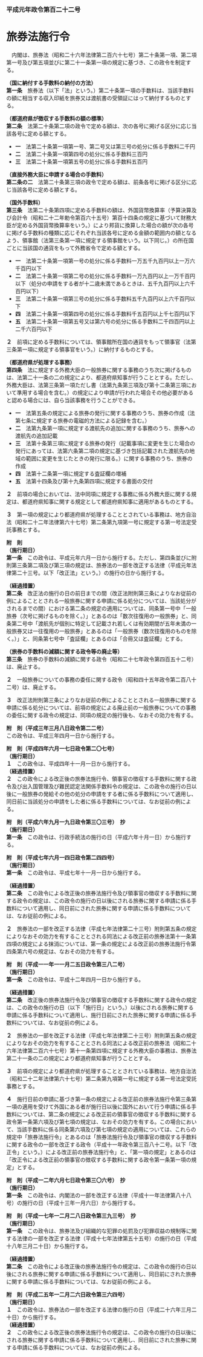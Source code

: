 ### 平成元年政令第百二十二号  
# 旅券法施行令  
　内閣は、旅券法（昭和二十六年法律第二百六十七号）第二十条第一項、第二項第一号及び第五項並びに第二十一条第一項の規定に基づき、この政令を制定する。  
  
**（国に納付する手数料の納付の方法）**  
**第一条**　旅券法（以下「法」という。）第二十条第一項の手数料は、当該手数料の額に相当する収入印紙を旅券又は渡航書の受領証にはって納付するものとする。  
  
**（都道府県が徴収する手数料の額の標準）**  
**第二条**　法第二十条第二項の政令で定める額は、次の各号に掲げる区分に応じ当該各号に定める額とする。  
* **一**　法第二十条第一項第一号、第二号又は第三号の処分に係る手数料二千円  
* **二**　法第二十条第一項第四号の処分に係る手数料三百円  
* **三**　法第二十条第一項第五号の処分に係る手数料五百円  
  
**（直接外務大臣に申請する場合の手数料）**  
**第二条の二**　法第二十条第三項の政令で定める額は、前条各号に掲げる区分に応じ当該各号に定める額とする。  
  
**（国外手数料）**  
**第三条**　法第二十条第四項に定める手数料の額は、外国貨幣換算率（予算決算及び会計令（昭和二十二年勅令第百六十五号）第百十四条の規定に基づいて財務大臣が定める外国貨幣換算率をいう。）により邦貨に換算した場合の額が次の各号に掲げる手数料の種類に応じそれぞれ当該各号に定める金額の範囲内の額となるよう、領事館（法第三条第一項に規定する領事館をいう。以下同じ。）の所在国ごとに当該国の通貨をもって外務省令で定める額とする。  
* **一**　法第二十条第一項第一号の処分に係る手数料一万五千九百円以上一万六千百円以下  
* **二**　法第二十条第一項第二号の処分に係る手数料一万九百円以上一万千百円以下（処分の申請をする者が十二歳未満であるときは、五千九百円以上六千百円以下）  
* **三**　法第二十条第一項第三号の処分に係る手数料五千九百円以上六千百円以下  
* **四**　法第二十条第一項第四号の処分に係る手数料千五百円以上千七百円以下  
* **五**　法第二十条第一項第五号又は第六号の処分に係る手数料二千四百円以上二千六百円以下  
  
**２**　前項に定める手数料については、領事館所在国の通貨をもって領事官（法第三条第一項に規定する領事官をいう。）に納付するものとする。  
  
**（都道府県が処理する事務）**  
**第四条**　法に規定する外務大臣の一般旅券に関する事務のうち次に掲げるものは、法第二十一条の二の規定により、都道府県知事が行うこととする。ただし、外務大臣は、法第三条第一項ただし書（法第九条第三項及び第十二条第三項において準用する場合を含む。）の規定により申請が行われた場合その他必要があると認める場合には、自ら当該事務を行うことができる。  
* **一**　法第五条の規定による旅券の発行に関する事務のうち、旅券の作成（法第七条に規定する旅券の電磁的方法による記録を含む。）  
* **二**　法第九条第一項に規定する渡航先の追加に関する事務のうち、旅券への渡航先の追加記載  
* **三**　法第十条第三項に規定する旅券の発行（記載事項に変更を生じた場合の発行にあっては、法第六条第二項の規定に基づき包括記載された渡航先の地域の範囲に変更を生じたときの発行に限る。）に関する事務のうち、旅券の作成  
* **四**　法第十二条第一項に規定する査証欄の増補  
* **五**　法第十四条及び第十九条第四項に規定する書面の交付  
  
**２**　前項の場合においては、法中同項に規定する事務に係る外務大臣に関する規定は、都道府県知事に関する規定として都道府県知事に適用があるものとする。  
  
**３**　第一項の規定により都道府県が処理することとされている事務は、地方自治法（昭和二十二年法律第六十七号）第二条第九項第一号に規定する第一号法定受託事務とする。  
  
**附　則**  
**（施行期日）**  
**第一条**　この政令は、平成元年六月一日から施行する。ただし、第四条並びに附則第三条第二項及び第三項の規定は、旅券法の一部を改正する法律（平成元年法律第二十三号。以下「改正法」という。）の施行の日から施行する。  
  
**（経過措置）**  
**第二条**　改正法の施行の日の前日までの間（改正法附則第三条によりなお従前の例によることとされる一般旅券に関する申請に係る処分については、当該処分がされるまでの間）における第二条の規定の適用については、同条第一号中「一般旅券（次号に掲げるものを除く。）」とあるのは「数次往復用の一般旅券」と、同条第二号中「渡航先が個別に特定して記載され若しくは有効期間が五年未満の一般旅券又は一往復用の一般旅券」とあるのは「一般旅券（数次往復用のものを除く。）」と、同条第七号中「査証欄」とあるのは「合冊又は査証欄」とする。  
  
**（旅券の手数料の減額に関する政令等の廃止等）**  
**第三条**　旅券の手数料の減額に関する政令（昭和二十七年政令第四百五十二号）は、廃止する。  
  
**２**　一般旅券についての事務の委任に関する政令（昭和四十五年政令第二百八十二号）は、廃止する。  
  
**３**　改正法附則第三条によりなお従前の例によることとされる一般旅券に関する申請に係る処分については、前項の規定による廃止前の一般旅券についての事務の委任に関する政令の規定は、同項の規定の施行後も、なおその効力を有する。  
  
**附　則（平成三年三月八日政令第二二号）**  
この政令は、平成三年四月一日から施行する。  
  
**附　則（平成四年六月一七日政令第二〇七号）**  
**（施行期日）**  
**１**　この政令は、平成四年十一月一日から施行する。  
**（経過措置）**  
**２**　この政令による改正後の旅券法施行令、領事官の徴収する手数料に関する政令及び出入国管理及び難民認定法関係手数料令の規定は、この政令の施行の日以後に一般旅券の発給その他の処分の申請をする者に係る手数料について適用し、同日前に当該処分の申請をした者に係る手数料については、なお従前の例による。  
  
**附　則（平成六年九月一九日政令第三〇三号）　抄**  
**（施行期日）**  
**第一条**　この政令は、行政手続法の施行の日（平成六年十月一日）から施行する。  
  
**附　則（平成七年六月一四日政令第二四四号）**  
**（施行期日）**  
**第一条**　この政令は、平成七年十一月一日から施行する。  
  
**（経過措置）**  
**第二条**　この政令による改正後の旅券法施行令及び領事官の徴収する手数料に関する政令の規定は、この政令の施行の日以後にされる旅券に関する申請に係る手数料について適用し、同日前にされた旅券に関する申請に係る手数料については、なお従前の例による。  
  
**２**　旅券法の一部を改正する法律（平成七年法律第二十三号）附則第五条の規定によりなおその効力を有することとされる同法による改正前の旅券法第十一条第四項の規定による抹消については、第一条の規定による改正前の旅券法施行令第四条第六号の規定は、なおその効力を有する。  
  
**附　則（平成一一年一一月二五日政令第三八二号）**  
**（施行期日）**  
**第一条**　この政令は、平成十二年四月一日から施行する。  
  
**（経過措置）**  
**第二条**　改正後の旅券法施行令及び領事官の徴収する手数料に関する政令の規定は、この政令の施行の日（以下「施行日」という。）以後にされる旅券に関する申請に係る手数料について適用し、施行日前にされた旅券に関する申請に係る手数料については、なお従前の例による。  
  
**２**　旅券法の一部を改正する法律（平成七年法律第二十三号）附則第五条の規定によりなおその効力を有することとされる同法による改正前の旅券法（昭和二十六年法律第二百六十七号）第十一条第四項に規定する外務大臣の事務は、旅券法第二十一条の二の規定により都道府県知事が行うこととする。  
  
**３**　前項の規定により都道府県が処理することとされている事務は、地方自治法（昭和二十二年法律第六十七号）第二条第九項第一号に規定する第一号法定受託事務とする。  
  
**４**　施行日前の申請に基づき第一条の規定による改正前の旅券法施行令第三条第一項の適用を受けて外国にある者が施行日以後に国外において行う申請に係る手数料については、第二条の規定による改正前の領事官の徴収する手数料に関する政令第一条第六項及び第七項の規定は、なおその効力を有する。この場合において、当該手数料に係る同条第六項及び第七項の規定の適用については、これらの規定中「旅券法施行令」とあるのは「旅券法施行令及び領事官の徴収する手数料に関する政令の一部を改正する政令（平成十一年政令第三百八十二号。以下「改正令」という。）による改正前の旅券法施行令」と、「第一項の規定」とあるのは「改正令による改正前の領事官の徴収する手数料に関する政令第一条第一項の規定」とする。  
  
**附　則（平成一二年六月七日政令第三〇六号）　抄**  
**（施行期日）**  
**第一条**　この政令は、内閣法の一部を改正する法律（平成十一年法律第八十八号）の施行の日（平成十三年一月六日）から施行する。  
  
**附　則（平成一七年一二月二八日政令第三九三号）　抄**  
**（施行期日）**  
**第一条**　この政令は、旅券法及び組織的な犯罪の処罰及び犯罪収益の規制等に関する法律の一部を改正する法律（平成十七年法律第五十五号）の施行の日（平成十八年三月二十日）から施行する。  
  
**（経過措置）**  
**第二条**　この政令による改正後の旅券法施行令の規定は、この政令の施行の日以後にされる旅券に関する申請に係る手数料について適用し、同日前にされた旅券に関する申請に係る手数料については、なお従前の例による。  
  
**附　則（平成二五年一二月二六日政令第三六四号）**  
**（施行期日）**  
**１**　この政令は、旅券法の一部を改正する法律の施行の日（平成二十六年三月二十日）から施行する。  
**（経過措置）**  
**２**　この政令による改正後の旅券法施行令の規定は、この政令の施行の日以後にされる旅券に関する申請に係る手数料について適用し、同日前にされた旅券に関する申請に係る手数料については、なお従前の例による。  
  
